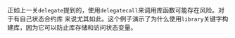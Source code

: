 正如上一关`delegate`提到的，使用`delegatecall`来调用库函数可能存在风险。对于有自己状态合约库
来说尤其如此。这个例子演示了为什么使用`library`关键字构建库，因为它可以防止库存储和访问状态变量。